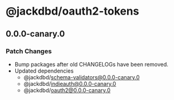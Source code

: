 # @jackdbd/oauth2-tokens

## 0.0.0-canary.0

### Patch Changes

- Bump packages after old CHANGELOGs have been removed.
- Updated dependencies
  - @jackdbd/schema-validators@0.0.0-canary.0
  - @jackdbd/indieauth@0.0.0-canary.0
  - @jackdbd/oauth2@0.0.0-canary.0
